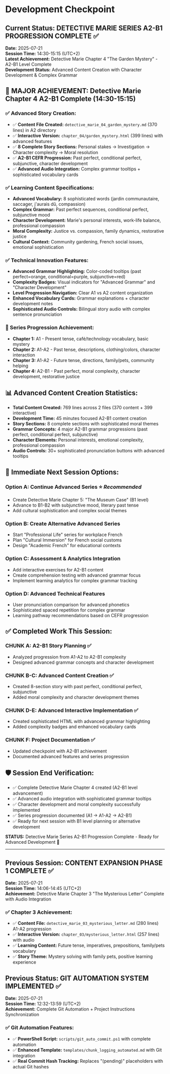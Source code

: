# Development Checkpoint

## Current Status: DETECTIVE MARIE SERIES A2-B1 PROGRESSION COMPLETE ✅

**Date:** 2025-07-21  
**Session Time:** 14:30-15:15 (UTC+2)  
**Latest Achievement:** Detective Marie Chapter 4 "The Garden Mystery" - A2-B1 Level Complete  
**Development Status:** Advanced Content Creation with Character Development & Complex Grammar

## 🎯 MAJOR ACHIEVEMENT: Detective Marie Chapter 4 A2-B1 Complete (14:30-15:15)

### ✅ Advanced Story Creation:
- ✅ **Content File Created:** `detective_marie_04_garden_mystery.md` (370 lines) in A2 directory
- ✅ **Interactive Version:** `chapter_04/garden_mystery.html` (399 lines) with advanced features
- ✅ **8 Complete Story Sections:** Personal stakes → Investigation → Character complexity → Moral resolution
- ✅ **A2-B1 CEFR Progression:** Past perfect, conditional perfect, subjunctive, character development
- ✅ **Advanced Audio Integration:** Complex grammar tooltips + sophisticated vocabulary cards

### ✅ Learning Content Specifications:
- **Advanced Vocabulary:** 8 sophisticated words (jardin communautaire, saccager, j'aurais dû, compassion)
- **Complex Grammar:** Past perfect sequences, conditional perfect, subjunctive mood
- **Character Development:** Marie's personal interests, work-life balance, professional compassion
- **Moral Complexity:** Justice vs. compassion, family dynamics, restorative justice
- **Cultural Context:** Community gardening, French social issues, emotional sophistication

### ✅ Technical Innovation Features:
- **Advanced Grammar Highlighting:** Color-coded tooltips (past perfect=orange, conditional=purple, subjunctive=red)
- **Complexity Badges:** Visual indicators for "Advanced Grammar" and "Character Development"
- **Level Progression Navigation:** Clear A1 vs A2 content organization
- **Enhanced Vocabulary Cards:** Grammar explanations + character development notes
- **Sophisticated Audio Controls:** Bilingual story audio with complex sentence pronunciation

### 🎯 Series Progression Achievement:
- **Chapter 1:** A1 - Present tense, café/technology vocabulary, basic mystery
- **Chapter 2:** A1-A2 - Past tense, descriptions, clothing/colors, character interaction
- **Chapter 3:** A1-A2 - Future tense, directions, family/pets, community helping
- **Chapter 4:** A2-B1 - Past perfect, moral complexity, character development, restorative justice

## 📊 Advanced Content Creation Statistics:
- **Total Content Created:** 769 lines across 2 files (370 content + 399 interactive)
- **Development Time:** 45 minutes focused A2-B1 content creation
- **Story Sections:** 8 complete sections with sophisticated moral themes
- **Grammar Concepts:** 4 major A2-B1 grammar progressions (past perfect, conditional perfect, subjunctive)
- **Character Elements:** Personal interests, emotional complexity, professional compassion
- **Audio Controls:** 30+ sophisticated pronunciation buttons with advanced tooltips

## 🔄 Immediate Next Session Options:

### **Option A: Continue Advanced Series** ⭐ *Recommended*
- Create Detective Marie Chapter 5: "The Museum Case" (B1 level)
- Advance to B1-B2 with subjunctive mood, literary past tense
- Add cultural sophistication and complex social themes

### **Option B: Create Alternative Advanced Series**
- Start "Professional Life" series for workplace French
- Plan "Cultural Immersion" for French social customs
- Design "Academic French" for educational contexts

### **Option C: Assessment & Analytics Integration**
- Add interactive exercises for A2-B1 content
- Create comprehension testing with advanced grammar focus
- Implement learning analytics for complex grammar tracking

### **Option D: Advanced Technical Features**
- User pronunciation comparison for advanced phonetics
- Sophisticated spaced repetition for complex grammar
- Learning pathway recommendations based on CEFR progression

## ✅ Completed Work This Session:

### **CHUNK A:** A2-B1 Story Planning ✅
- Analyzed progression from A1-A2 to A2-B1 complexity
- Designed advanced grammar concepts and character development

### **CHUNK B-C:** Advanced Content Creation ✅  
- Created 8-section story with past perfect, conditional perfect, subjunctive
- Added moral complexity and character development themes

### **CHUNK D-E:** Advanced Interactive Implementation ✅
- Created sophisticated HTML with advanced grammar highlighting
- Added complexity badges and enhanced vocabulary cards

### **CHUNK F:** Project Documentation ✅
- Updated checkpoint with A2-B1 achievement
- Documented advanced features and series progression

## 🛡️ Session End Verification:
- ✅ Complete Detective Marie Chapter 4 created (A2-B1 level advancement)
- ✅ Advanced audio integration with sophisticated grammar tooltips
- ✅ Character development and moral complexity successfully implemented
- ✅ Series progression documented (A1 → A1-A2 → A2-B1)
- ✅ Ready for next session with B1 level planning or alternative development

**STATUS:** Detective Marie Series A2-B1 Progression Complete - Ready for Advanced Development 🎯

---

## Previous Session: CONTENT EXPANSION PHASE 1 COMPLETE ✅

**Date:** 2025-07-21  
**Session Time:** 14:06-14:45 (UTC+2)  
**Achievement:** Detective Marie Chapter 3 "The Mysterious Letter" Complete with Audio Integration

### ✅ Chapter 3 Achievement:
- ✅ **Content File:** `detective_marie_03_mysterious_letter.md` (280 lines) A1-A2 progression
- ✅ **Interactive Version:** `chapter_03/mysterious_letter.html` (257 lines) with audio
- ✅ **Learning Content:** Future tense, imperatives, prepositions, family/pets vocabulary
- ✅ **Story Theme:** Mystery solving with family pets, positive learning experience

## Previous Status: GIT AUTOMATION SYSTEM IMPLEMENTED ✅

**Date:** 2025-07-21  
**Session Time:** 12:32-13:59 (UTC+2)  
**Achievement:** Complete Git Automation + Project Instructions Synchronization

### ✅ Git Automation Features:
- ✅ **PowerShell Script:** `scripts/git_auto_commit.ps1` with complete automation
- ✅ **Enhanced Template:** `templates/chunk_logging_automated.md` with Git integration
- ✅ **Real Commit Hash Tracking:** Replaces "(pending)" placeholders with actual Git hashes
